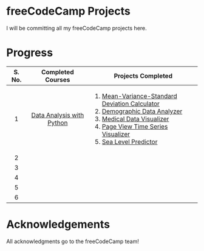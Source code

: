 # freeCodeCamp Projects
I will be committing all my freeCodeCamp projects here.

# Progress

| S. No.        | Completed Courses          | Projects Completed  |
| :-------------: |:-------------:| :-----:|
| 1 | <a href = "https://www.freecodecamp.org/learn/data-analysis-with-python/">Data Analysis with Python</a> |<div align="left"><ol><li><a href = "https://github.com/aarushijain29/freecodecamp/tree/main/data-analysis-with-python/mean-var-std-calc">Mean-Variance-Standard Deviation Calculator</a></li><li><a href = "https://github.com/aarushijain29/freecodecamp/tree/main/data-analysis-with-python/demographic-data-analyzer">Demographic Data Analyzer</a></li><li><a href = "https://github.com/aarushijain29/freecodecamp/tree/main/data-analysis-with-python/medical-data-visualizer">Medical Data Visualizer</a></li><li><a href = "https://github.com/aarushijain29/freecodecamp/tree/main/data-analysis-with-python/page-view-time-series-visualizer">Page View Time Series Visualizer</a></li><li><a href = "https://github.com/aarushijain29/freecodecamp/tree/main/data-analysis-with-python/sea-level-predictor">Sea Level Predictor</a></li></ol></div>|
| 2 | | |
| 3 | | |
| 4 | | |
| 5 | | |
| 6 | | |

# Acknowledgements
  All acknowledgments go to the freeCodeCamp team!
